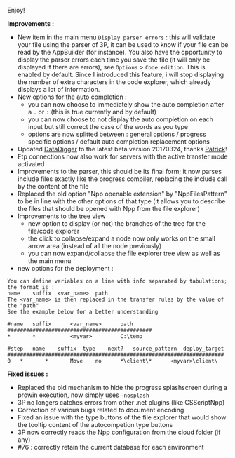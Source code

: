 Enjoy!


**Improvements :**

- New item in the main menu `Display parser errors` : this will validate your file using the parser of 3P, it can be used to know if your file can be read by the AppBuilder (for instance). You also have the opportunity to display the parser errors each time you save the file (it will only be displayed if there are errors), see `Options` > `Code edition`. This is enabled by default. Since I introduced this feature, i will stop displaying the number of extra characters in the code explorer, which already displays a lot of information.
- New options for the auto completion : 
  - you can now choose to immediately show the auto completion after a `.` or `:` (this is true currently and by default)
  - you can now choose to not display the auto completion on each input but still correct the case of the words as you type
  - options are now splitted between : general options / progress specific options / default auto completion replacement options
- Updated [DataDigger](https://datadigger.wordpress.com/2017/02/20/20170220/) to the latest beta version 20170324, thanks [Patrick](https://github.com/patrickTingen/DataDigger)!
- Ftp connections now also work for servers with the active transfer mode activated
- Improvements to the parser, this should be its final form; it now parses include files exactly like the progress compiler, replacing the include call by the content of the file
- Replaced the old option "Npp openable extension" by "NppFilesPattern" to be in line with the other options of that type (it allows you to describe the files that should be opened with Npp from the file explorer)
- Improvements to the tree view
  - new option to display (or not) the branches of the tree for the file/code explorer
  - the click to collapse/expand a node now only works on the small arrow area (instead of all the node previously)
  - you can now expand/collapse the file explorer tree view as well as the main menu
- new options for the deployment :

```
You can define variables on a line with info separated by tabulations; the format is :
name	suffix	<var_name>	path
The <var_name> is then replaced in the transfer rules by the value of the "path"
See the example below for a better understanding

#name	suffix  	<var_name>    	path
##############################################
*   	*       	<myvar>     	C:\temp 

#step	name	suffix	type	next?	source_pattern	deploy_target 
#####################################################################
0  	*   	*   	Move	no  	*\client\*     	<myvar>\client\
```

**Fixed issues :**

- Replaced the old mechanism to hide the progress splashscreen during a prowin execution, now simply uses `-nosplash`
- 3P no longers catches errors from other .net plugins (like CSScriptNpp)
- Correction of various bugs related to document encoding
- Fixed an issue with the type buttons of the file explorer that would show the tooltip content of the autocompetion type buttons
- 3P now correctly reads the Npp configuration from the cloud folder (if any)
- #76 : correctly retain the current database for each environment